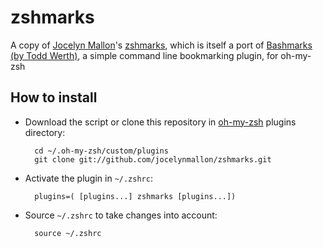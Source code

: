 zshmarks
========

A copy of [Jocelyn Mallon](https://github.com/jocelynmallon)'s [zshmarks](https://github.com/jocelynmallon/zshmarks),
which is itself a port of [Bashmarks (by Todd Werth)](https://github.com/twerth/bashmarks), a simple command line 
bookmarking plugin, for oh-my-zsh

How to install
--------------

* Download the script or clone this repository in [oh-my-zsh](http://github.com/robbyrussell/oh-my-zsh) plugins directory:

        cd ~/.oh-my-zsh/custom/plugins
        git clone git://github.com/jocelynmallon/zshmarks.git

* Activate the plugin in `~/.zshrc`:

        plugins=( [plugins...] zshmarks [plugins...])

* Source `~/.zshrc`  to take changes into account:

        source ~/.zshrc
